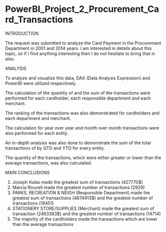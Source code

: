 # PowerBI_Project_2_Procurement_Card_Transactions

INTRODUCTION

The request was submitted to analyze the Card Payment in the Procurement Department in 2001 and 2014 years.
I am interested in details about this topic, so if I find anything interesting then I do not hesitate to bring that in also. 

ANALYSIS

To analyze and visualize this data, DAX (Data Analysis Expression) and PowerBI were utilized respectively.

The calculation of the quantity of and the sum of the transactions were performed for each cardholder, each responsible department and each merchant.

The ranking of the transactions was also demonstrated for cardholders and each department and merchant. 

The calculation for year over year and month over month transactions were also performed for each entity.

An in-depth analysis was also done to demonstrate the sum of the total transactions of by QTD and YTD for every entity.

The quantity of the transactions, which were either greater or lower than the average transactions, was also calculated.



MAIN CONCLUSIONS

1.	Joseph Kulas made the greatest sum of transactions (427770$)
2.	Marcia Rouvell made the greatest number of transactions (2929)
3.	PARKS, RECREATION & NEIGH (Responsible Department) made the greatest sum of transactions (4674913$) and the greatest number of transactions (19451)
4.	STATIONERY STORE/SUPPLIES (Merchant) made the greatest sum of transaction (2463383$) and the greatest number of transactions (14714)
5.	The majority of the cardholders made the transactions which are lower than the average transactions
